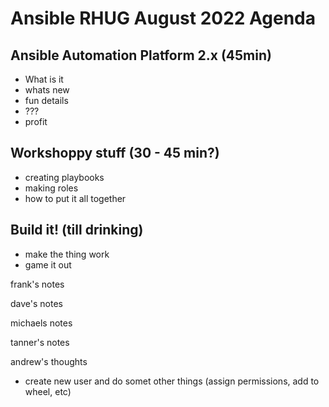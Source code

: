 # Ansible RHUG August 2022 Agenda

## Ansible Automation Platform 2.x (45min)
- What is it
- whats new
- fun details
- ???
- profit

## Workshoppy stuff (30 - 45 min?)
- creating playbooks
- making roles
- how to put it all together

## Build it! (till drinking)
- make the thing work
- game it out



frank's notes

dave's notes

michaels notes

tanner's notes

andrew's thoughts
- create new user and do somet other things (assign permissions, add to wheel, etc)